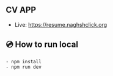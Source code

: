 ## CV APP
 - Live: https://resume.naghshclick.org

## :cd: How to run local

```
- npm install  
- npm run dev
```

